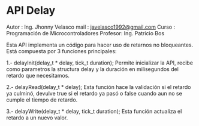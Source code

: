 # API Delay

Autor   : Ing. Jhonny Velasco
mail    : javelasco1992@gmail.com
Curso   : Programación de Microcontroladores
Profesor: Ing. Patricio Bos


Esta API implementa un código para hacer uso de retarnos no bloqueantes. Está compuesta por 3 funciones principales:

1.- delayInit(delay_t * delay, tick_t duration);
Permite inicializar la API, recibe como parametros la structura delay y la duración en milisegundos del retardo que necesitamos.

2.- delayRead(delay_t * delay);
Esta función hace la validación si el retardo ya culminó, devulve true si el retardo ya pasó o false cuando aun no se cumple el tiempo de retardo.

3.- delayWrite(delay_t * delay, tick_t duration);
Esta función actualiza el retardo a un nuevo valor.

